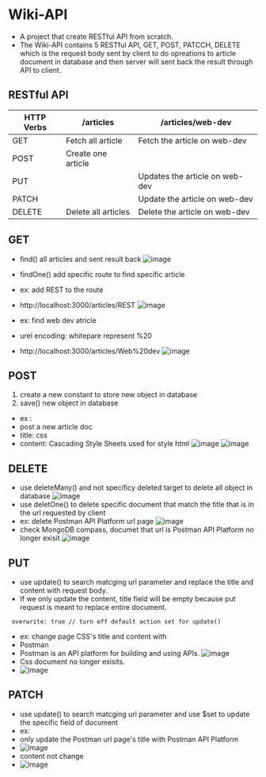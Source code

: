# Wiki-API
- A project that create RESTful API from scratch.
- The Wiki-API contains 5 RESTful API, GET, POST, PATCCH, DELETE which is the request body sent by client to do opreations to article document in database and then server will sent back the result through API to client.
## RESTful API

| HTTP Verbs | /articles | /articles/web-dev  |
| ------------- | ------------- |------------- |
| GET  | Fetch all article | Fetch the article on web-dev  |
| POST  | Create one article  |  |
| PUT |  |Updates the article on web-dev |
| PATCH |  |Update the article on web-dev  |
| DELETE | Delete all articles |Delete the article on web-dev  |
## GET
- find() all articles and sent result back
![image](https://user-images.githubusercontent.com/79159894/188518645-005e28ad-2252-4383-8670-2cc877f30fbd.png)

- findOne() add specific route to find specific article
- ex: add REST to the route
-  http://localhost:3000/articles/REST
![image](https://user-images.githubusercontent.com/79159894/188524380-9fe2619c-9462-4800-bd2d-abbe0a3bb426.png)
- ex: find web dev atricle
- urel encoding: whitepare represent %20
- http://localhost:3000/articles/Web%20dev
![image](https://user-images.githubusercontent.com/79159894/188525175-3bca87ca-e256-490d-96f8-5637835036df.png)


## POST
1. create a new constant to store new object in database
2. save() new object in database
- ex : 
- post a new article doc
- title: css
- content: Cascading Style Sheets used for style html
![image](https://user-images.githubusercontent.com/79159894/188515646-dd9940d9-fc59-4873-9792-38ab9b3c7f30.png)
![image](https://user-images.githubusercontent.com/79159894/188515708-79ed3151-b240-41c3-abfd-b6576802d22b.png)


## DELETE
 - use deleteMany() and not specificy deleted target to delete all object in database
 ![image](https://user-images.githubusercontent.com/79159894/188519227-f53e687d-10cb-44a3-8abf-71075728dbfc.png)
 - use deletOne() to delete specific document that match the title that is in the url requested by client
 - ex: delete Postman API Platform url page
 ![image](https://user-images.githubusercontent.com/79159894/188570481-06b45003-2e1b-4aca-bc73-c06d82a74020.png)
- check MongoDB compass, documet that url is Postman API Platform no longer exisit
 ![image](https://user-images.githubusercontent.com/79159894/188571429-6071c8db-f464-4cb4-8c0d-1c85d4e0072f.png)

 ## PUT
 - use update() to search matcging url parameter and replace the title and content with request body.
 - If we only update the content, title field will be empty because put request is meant to replace entire document.
```
 overwrite: true // turn off default action set for update()
```
 - ex: change page CSS's title and content with 
 - Postman
 - Postman is an API platform for building and using APIs.
 ![image](https://user-images.githubusercontent.com/79159894/188562981-ffd7cc73-58e5-475a-bb7c-2a9e7c7e0375.png)
- Css document no longer exisits.
- ![image](https://user-images.githubusercontent.com/79159894/188563236-53861bc3-6d98-4882-97e8-ba4d98f7ced9.png)
## PATCH
- use update() to search matcging url parameter and use $set to update the specific field of document
- ex:
- only update the Postman url page's title with Postman API Platform
- ![image](https://user-images.githubusercontent.com/79159894/188567726-885f7aeb-e652-4b68-bc3d-2680fa9bac80.png)
- content not change
- ![image](https://user-images.githubusercontent.com/79159894/188568351-15fb1685-b1c6-4203-a33f-e51a02902959.png)

